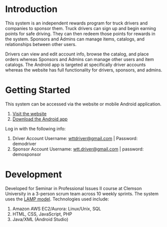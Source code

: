 # Introduction 
This system is an independent rewards program for truck drivers and companies to sponsor them.
Truck drivers can sign up and begin earning points for safe driving. They can then redeem those points for rewards in the system.
Sponsors and Admins can manage items, catalogs, and relationships between other users.

Drivers can view and edit account info, browse the catalog, and place orders whereas Sponsors and Admins can manage other users and item catalogs. The Android app is targeted at specifically driver accounts whereas the website has full functionality for drivers, sponsors, and admins.

# Getting Started
This system can be accessed via the website or mobile Android application.
1.	[Visit the website](http://ec2-54-234-169-204.compute-1.amazonaws.com/DesktopSite.php)
2.	[Download the Android app](AppBuilds/wtt1.0.apk)

Log in with the following info:
1. Driver Account Username: wttdriver@gmail.com | Password: demodriver
2. Sponsor Account Username: wtt.driver@gmail.com | password: demosponsor

# Development
Developed for Seminar in Professional Issues II course at Clemson University in a 3-person scrum team across 10 weekly sprints.
The system uses the [LAMP model](https://en.wikipedia.org/wiki/LAMP_(software_bundle)).
Technologies used include:
1. Amazon AWS EC2/Aurora: Linux/Unix, SQL
2. HTML, CSS, JavaScript, PHP
3. Java/XML (Android Studio)

